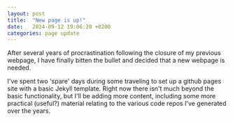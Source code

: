 ```yaml
---
layout: post
title:  "New page is up!"
date:   2024-09-12 19:06:20 +0200
categories: page update
---
```

After several years of procrastination following the closure of my previous webpage, I have finally bitten the bullet and decided that a new webpage is needed.

I've spent two 'spare' days during some traveling to set up a github pages site with a basic Jekyll template. Right now there isn't much beyond the basic functionality, but I'll be adding more content, including some more practical (useful?) material relating to the various code repos I've generated over the years.
